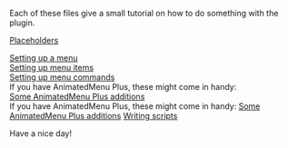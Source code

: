 Each of these files give a small tutorial on how to do something with the plugin.

<a href="https://github.com/megamichiel/AnimatedMenu/blob/master/tutorials/Placeholders.md">Placeholders</a><br/>

<a href="https://github.com/megamichiel/AnimatedMenu/blob/master/tutorials/Setting%20up%20a%20menu.md">Setting up a menu</a><br/>
<a href="https://github.com/megamichiel/AnimatedMenu/blob/master/tutorials/Setting%20up%20menu%20items.md">Setting up menu items</a><br/>
<a href="https://github.com/megamichiel/AnimatedMenu/blob/master/tutorials/Setting%20up%20item%20commands.md">Setting up menu commands</a><br/>
If you have AnimatedMenu Plus, these might come in handy:<br/>
<a href="https://github.com/megamichiel/AnimatedMenu/blob/master/tutorials/AnimatedMenu%20Plus.md">Some AnimatedMenu Plus additions</a><br/>
If you have AnimatedMenu Plus, these might come in handy:
<a href="https://github.com/megamichiel/AnimatedMenu/blob/master/tutorials/AnimatedMenu%20Plus.md">Some AnimatedMenu Plus additions</a>
<a href="https://github.com/megamichiel/AnimatedMenu/blob/master/tutorials/Writing%20scripts.md">Writing scripts</a>

Have a nice day!